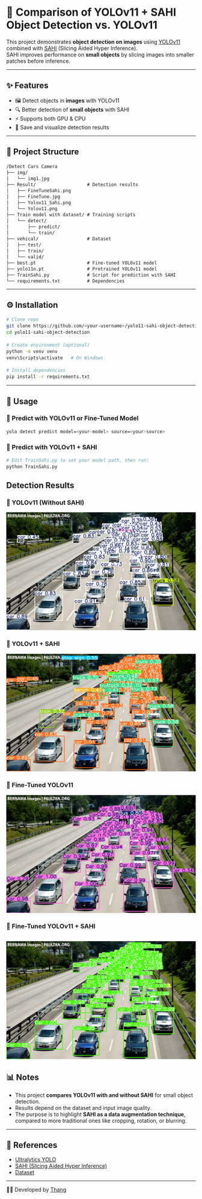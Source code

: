 # 🚗 Comparison of YOLOv11 + SAHI Object Detection vs. YOLOv11

This project demonstrates **object detection on images** using [YOLOv11](https://github.com/ultralytics/ultralytics) combined with [SAHI](https://github.com/obss/sahi) (Slicing Aided Hyper Inference).  
SAHI improves performance on **small objects** by slicing images into smaller patches before inference.

---

## ✨ Features
- 🖼️ Detect objects in **images** with YOLOv11  
- 🔍 Better detection of **small objects** with SAHI  
- ⚡ Supports both GPU & CPU  
- 💾 Save and visualize detection results  

---

## 📂 Project Structure
```
/Detect Cars Camera
├── img/                      
│   └── img1.jpg
├── Result/                   # Detection results
│   ├── FineTuneSahi.png
│   ├── FineTune.jpg
│   ├── Yolov11_Sahi.png
│   └── Yolov11.png
├── Train model with dataset/ # Training scripts
│   └── detect/
│       ├── predict/
│       └── train/
├── vehical/                  # Dataset
│   ├── test/
│   ├── train/
│   └── valid/
├── best.pt                   # Fine-tuned YOLOv11 model
├── yolo11n.pt                # Pretrained YOLOv11 model
├── TrainSahi.py              # Script for prediction with SAHI
└── requirements.txt          # Dependencies
```

---

## ⚙️ Installation
```bash
# Clone repo
git clone https://github.com/<your-username>/yolo11-sahi-object-detection.git
cd yolo11-sahi-object-detection

# Create environment (optional)
python -m venv venv
venv\Scripts\activate   # On Windows

# Install dependencies
pip install -r requirements.txt
```

---

## 🚀 Usage

### 🔹 Predict with YOLOv11 or Fine-Tuned Model
```bash
yolo detect predict model=<your-model> source=<your-source>
```

### 🔹 Predict with YOLOv11 + SAHI
```bash
# Edit TrainSahi.py to set your model path, then run:
python TrainSahi.py
```
## Detection Results
### 🔹 YOLOv11 (Without SAHI)
![YOLOv11 Result](Result/Yolov11_without_sahi.jpg)

### 🔹 YOLOv11 + SAHI
![YOLOv11 + SAHI Result](Result/Yolov11_Sahi.png)

### 🔹 Fine-Tuned YOLOv11
![Fine-Tuned Result](Result/FineTune.jpg)

### 🔹 Fine-Tuned YOLOv11 + SAHI
![Fine-Tuned + SAHI Result](Result/FineTuneSahi.png)
---

## 📊 Notes
- This project **compares YOLOv11 with and without SAHI** for small object detection.  
- Results depend on the dataset and input image quality.  
- The purpose is to highlight **SAHI as a data augmentation technique**, compared to more traditional ones like cropping, rotation, or blurring.  

---

## 📖 References
- [Ultralytics YOLO](https://github.com/ultralytics/ultralytics)  
- [SAHI (Slicing Aided Hyper Inference)](https://github.com/obss/sahi)  
- [Dataset](https://universe.roboflow.com/smart-road-3/smart-road-24/dataset/2)
---

👨‍💻 Developed by [Thang](https://github.com/<shea1108>)
